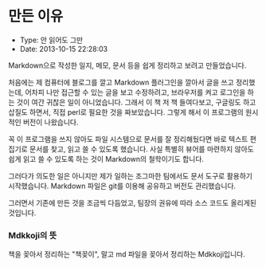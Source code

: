# 만든 이유
- Type: 안 읽어도 그만
- Date: 2013-10-15 22:28:03

Markdown으로 작성한 일지, 메모, 문서 등을 쉽게 정리하고 보려고 만들었습니다.

처음에는 제 컴퓨터에 블로그를 깔고 Markdown 플러그인을 깔아서 글을 쓰고 정리했는데, 어차피 나만 접근할 수 있는 글을 보고 수정하려고, 브라우저를 켜고 로그인을 하는 것이 여간 귀찮은 일이 아니었습니다. 그래서 이 책 저 책 들여다보고, 구글링도 하고 삽질도 하면서, 직접 perl로 필요한 것을 짜보았습니다. 그렇게 해서 이 프로그램의 원시적인 버전이 나왔습니다.

꼭 이 프로그램을 쓰지 않아도 파일 시스템으로 문서를 잘 정리해뒀다면 바로 텍스트 편집기로 문서를 찾고, 읽고 쓸 수 있도록 했습니다. 사실 특별히 뷰어를 마련하지 않아도 쉽게 읽고 쓸 수 있도록 하는 것이 Markdown의 철학이기도 합니다.

그러다가 의도한 일은 아니지만 제가 일하는 조그마한 팀에서도 문서 도구로 활용하기 시작했습니다. Markdown 파일은 git를 이용해 공유하고 버전도 관리했습니다.

그러면서 기존에 만든 것을 조금씩 다듬었고, 팀장의 권유에 따라 소스 코드도 올리게된 것입니다.

### Mdkkoji의 뜻 ###

책을 꽂아서 정리하는 "책꽂이", 말고 md 파일을 꽂아서 정리하는 Mdkkoji입니다.
